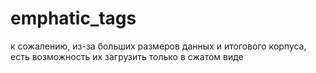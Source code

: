 # emphatic_tags
к сожалению, из-за больших размеров данных и итогового корпуса, есть возможность их загрузить только в сжатом виде
